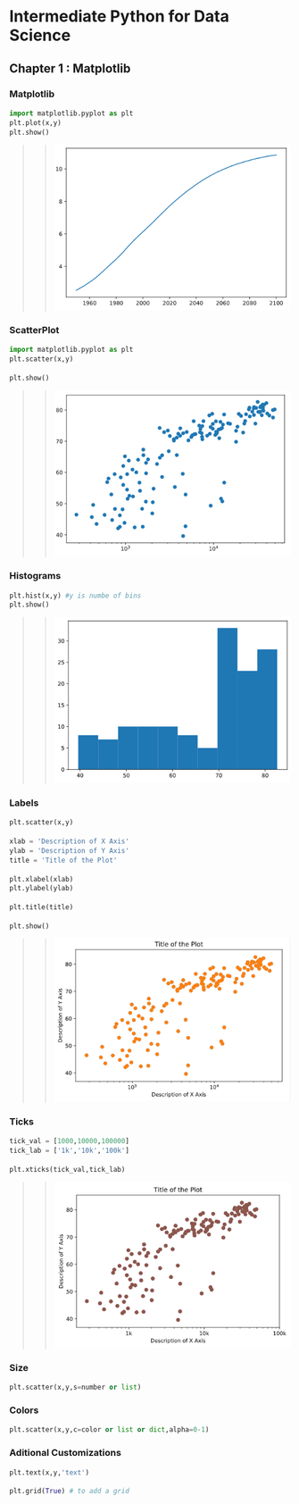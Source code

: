 # Intermediate Python for Data Science

## Chapter 1 : Matplotlib

### Matplotlib
```python
import matplotlib.pyplot as plt
plt.plot(x,y)
plt.show()
```
>>![Matplotlib Example](/img/matplotlib-example.png)

### ScatterPlot
```python
import matplotlib.pyplot as plt
plt.scatter(x,y)

plt.show()
```
>>![Scatterplot Example](img/scatterplot.png)

### Histograms
```python
plt.hist(x,y) #y is numbe of bins
plt.show()
```
>>![Histogram Example](img/histogram-example.png)

### Labels
```python
plt.scatter(x,y)

xlab = 'Description of X Axis'
ylab = 'Description of Y Axis'
title = 'Title of the Plot'

plt.xlabel(xlab)
plt.ylabel(ylab)

plt.title(title)

plt.show()
```
>>![Labels on a Scatterplot](img/labels-example.png)

### Ticks
```python
tick_val = [1000,10000,100000]
tick_lab = ['1k','10k','100k']

plt.xticks(tick_val,tick_lab)
```
>>![Ticks](img/ticks-plot-example.png)

### Size
```python
plt.scatter(x,y,s=number or list)
```

### Colors
```python
plt.scatter(x,y,c=color or list or dict,alpha=0-1)
```

### Aditional Customizations
```python
plt.text(x,y,'text')

plt.grid(True) # to add a grid
```
